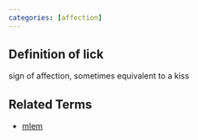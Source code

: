 ```yaml
---
categories: [affection]
---
```


## Definition of lick

sign of affection, sometimes equivalent to a kiss

## Related Terms

- [mlem](./mlem)
